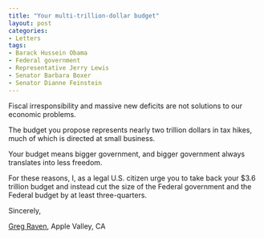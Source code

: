 ```yaml
---
title: "Your multi-trillion-dollar budget"
layout: post
categories:
- Letters
tags:
- Barack Hussein Obama
- Federal government
- Representative Jerry Lewis
- Senator Barbara Boxer
- Senator Dianne Feinstein
---
```


Fiscal irresponsibility and massive new deficits are not solutions to our economic problems.  
  
The budget you propose represents nearly two trillion dollars in tax hikes, much of which is directed at small business.

Your budget means bigger government, and bigger government always translates into less freedom.

For these reasons, I, as a legal U.S. citizen urge you to take back your $3.6 trillion budget and instead cut the size of the Federal government and the Federal budget by at least three-quarters.

Sincerely,

[Greg Raven](https://www.gregraven.org), Apple Valley, CA
